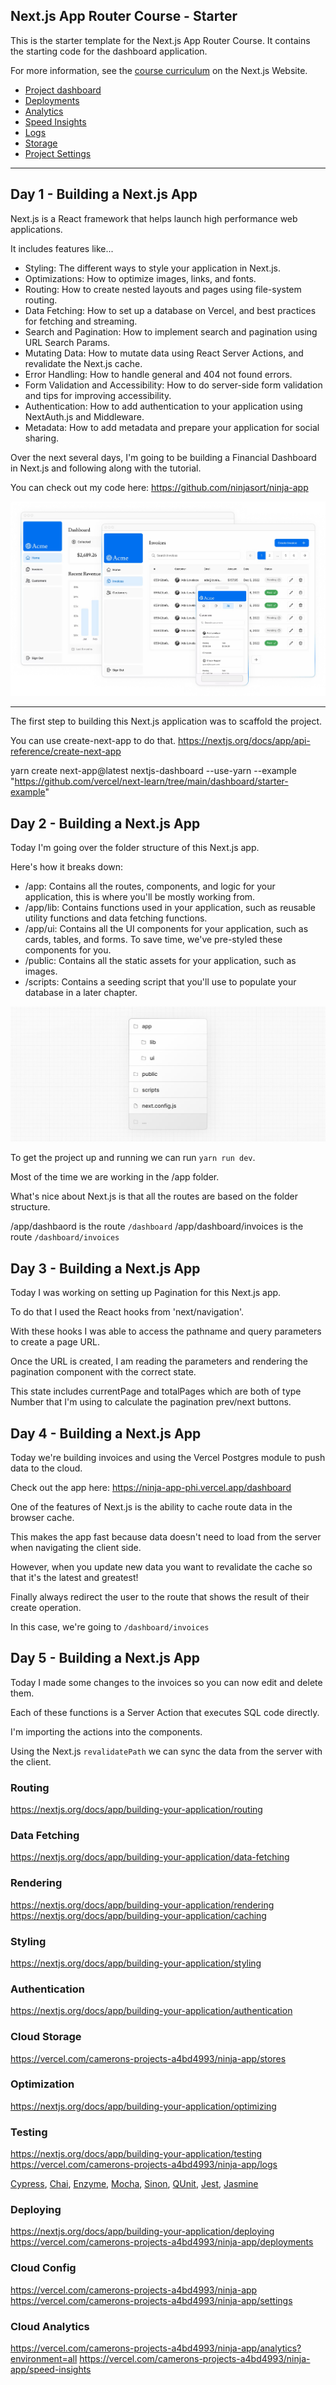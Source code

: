 ## Next.js App Router Course - Starter

This is the starter template for the Next.js App Router Course. It contains the starting code for the dashboard application.

For more information, see the [course curriculum](https://nextjs.org/learn) on the Next.js Website.

- [Project dashboard](https://vercel.com/camerons-projects-a4bd4993/ninja-app)
- [Deployments](https://vercel.com/camerons-projects-a4bd4993/ninja-app/deployments)
- [Analytics](https://vercel.com/camerons-projects-a4bd4993/ninja-app/analytics?environment=all)
- [Speed Insights](https://vercel.com/camerons-projects-a4bd4993/ninja-app/speed-insights)
- [Logs](https://vercel.com/camerons-projects-a4bd4993/ninja-app/logs)
- [Storage](https://vercel.com/camerons-projects-a4bd4993/ninja-app/stores)
- [Project Settings](https://vercel.com/camerons-projects-a4bd4993/ninja-app/settings)

---

## Day 1 - Building a Next.js App

Next.js is a React framework that helps launch high performance web applications.

It includes features like...

- Styling: The different ways to style your application in Next.js.
- Optimizations: How to optimize images, links, and fonts.
- Routing: How to create nested layouts and pages using file-system routing.
- Data Fetching: How to set up a database on Vercel, and best practices for fetching and streaming.
- Search and Pagination: How to implement search and pagination using URL Search Params.
- Mutating Data: How to mutate data using React Server Actions, and revalidate the Next.js cache.
- Error Handling: How to handle general and 404 not found errors.
- Form Validation and Accessibility: How to do server-side form validation and tips for improving accessibility.
- Authentication: How to add authentication to your application using NextAuth.js and Middleware.
- Metadata: How to add metadata and prepare your application for social sharing.

Over the next several days, I'm going to be building a Financial Dashboard in Next.js and following along with the tutorial.

You can check out my code here:
https://github.com/ninjasort/ninja-app

![Alt text](public/dashboard.png)

---

The first step to building this Next.js application was to scaffold the project.

You can use create-next-app to do that.
https://nextjs.org/docs/app/api-reference/create-next-app

yarn create next-app@latest nextjs-dashboard
--use-yarn
--example "https://github.com/vercel/next-learn/tree/main/dashboard/starter-example"

## Day 2 - Building a Next.js App

Today I'm going over the folder structure of this Next.js app.

Here's how it breaks down:

- /app: Contains all the routes, components, and logic for your application, this is where you'll be mostly working from.
- /app/lib: Contains functions used in your application, such as reusable utility functions and data fetching functions.
- /app/ui: Contains all the UI components for your application, such as cards, tables, and forms. To save time, we've pre-styled these components for you.
- /public: Contains all the static assets for your application, such as images.
- /scripts: Contains a seeding script that you'll use to populate your database in a later chapter.

![Alt text](public/folder-structure.png)

To get the project up and running we can run `yarn run dev`.

Most of the time we are working in the /app folder.

What's nice about Next.js is that all the routes are based on the folder structure.

/app/dashbaord is the route `/dashboard`
/app/dashboard/invoices is the route `/dashboard/invoices`

## Day 3 - Building a Next.js App

Today I was working on setting up Pagination for this Next.js app.

To do that I used the React hooks from 'next/navigation'.

With these hooks I was able to access the pathname and query parameters to create a page URL.

Once the URL is created, I am reading the parameters and rendering the pagination component with the correct state.

This state includes currentPage and totalPages which are both of type Number that I'm using to calculate the pagination prev/next buttons.

## Day 4 - Building a Next.js App

Today we're building invoices and using the Vercel Postgres module to push data to the cloud.

Check out the app here: https://ninja-app-phi.vercel.app/dashboard

One of the features of Next.js is the ability to cache route data in the browser cache.

This makes the app fast because data doesn't need to load from the server when navigating the client side.

However, when you update new data you want to revalidate the cache so that it's the latest and greatest!

Finally always redirect the user to the route that shows the result of their create operation.

In this case, we're going to `/dashboard/invoices`

## Day 5 - Building a Next.js App

Today I made some changes to the invoices so you can now edit and delete them.

Each of these functions is a Server Action that executes SQL code directly.

I'm importing the actions into the components.

Using the Next.js `revalidatePath` we can sync the data from the server with the client.

### Routing

https://nextjs.org/docs/app/building-your-application/routing

### Data Fetching

https://nextjs.org/docs/app/building-your-application/data-fetching

### Rendering

https://nextjs.org/docs/app/building-your-application/rendering
https://nextjs.org/docs/app/building-your-application/caching

### Styling

https://nextjs.org/docs/app/building-your-application/styling

### Authentication

https://nextjs.org/docs/app/building-your-application/authentication

### Cloud Storage

https://vercel.com/camerons-projects-a4bd4993/ninja-app/stores

### Optimization

https://nextjs.org/docs/app/building-your-application/optimizing

### Testing

https://nextjs.org/docs/app/building-your-application/testing
https://vercel.com/camerons-projects-a4bd4993/ninja-app/logs

[Cypress](https://devdocs.io/cypress), [Chai](https://devdocs.io/chai), [Enzyme](https://devdocs.io/enzyme), [Mocha](https://devdocs.io/mocha), [Sinon](https://devdocs.io/sinon~15), [QUnit](https://devdocs.io/qunit), [Jest](https://devdocs.io/jest), [Jasmine](https://devdocs.io/jasmine)

### Deploying

https://nextjs.org/docs/app/building-your-application/deploying
https://vercel.com/camerons-projects-a4bd4993/ninja-app/deployments

### Cloud Config

https://vercel.com/camerons-projects-a4bd4993/ninja-app
https://vercel.com/camerons-projects-a4bd4993/ninja-app/settings

### Cloud Analytics

https://vercel.com/camerons-projects-a4bd4993/ninja-app/analytics?environment=all
https://vercel.com/camerons-projects-a4bd4993/ninja-app/speed-insights
